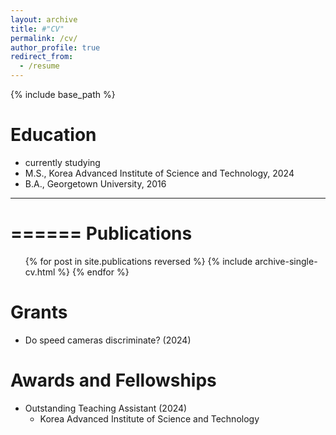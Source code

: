 ```yaml
---
layout: archive
title: #"CV"
permalink: /cv/
author_profile: true
redirect_from:
  - /resume
---
```

{% include base_path %}

Education
======
* currently studying
* M.S., Korea Advanced Institute of Science and Technology, 2024
* B.A., Georgetown University, 2016

-----
======
Publications
======
  <ul>{% for post in site.publications reversed %}
    {% include archive-single-cv.html %}
  {% endfor %}</ul>




Grants
======
* Do speed cameras discriminate? (2024)



  
Awards and Fellowships
======
* Outstanding Teaching Assistant (2024) 
  * Korea Advanced Institute of Science and Technology
